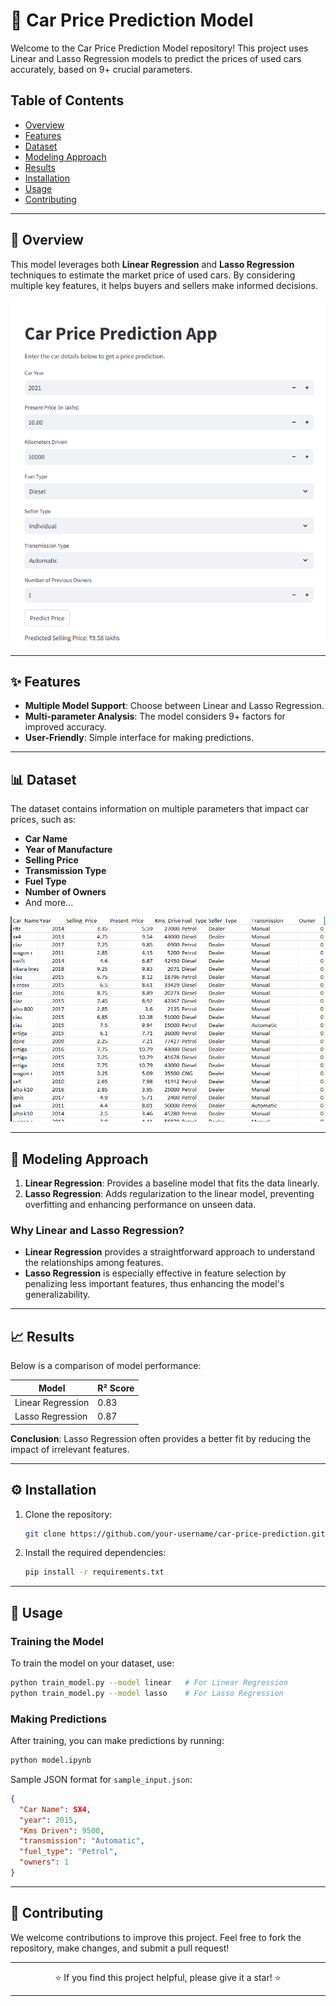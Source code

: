 # 🚗 Car Price Prediction Model

Welcome to the Car Price Prediction Model repository! This project uses Linear and Lasso Regression models to predict the prices of used cars accurately, based on 9+ crucial parameters. 

## Table of Contents
- [Overview](#overview)
- [Features](#features)
- [Dataset](#dataset)
- [Modeling Approach](#modeling-approach)
- [Results](#results)
- [Installation](#installation)
- [Usage](#usage)
- [Contributing](#contributing)

---

## 🌟 Overview

This model leverages both **Linear Regression** and **Lasso Regression** techniques to estimate the market price of used cars. By considering multiple key features, it helps buyers and sellers make informed decisions.

<p align="center">
    <img src="UI/UI_Screenshot.png" alt="Car Prediction Overview" width="600"/>
</p>

---

## ✨ Features

- **Multiple Model Support**: Choose between Linear and Lasso Regression.
- **Multi-parameter Analysis**: The model considers 9+ factors for improved accuracy.
- **User-Friendly**: Simple interface for making predictions.

---

## 📊 Dataset

The dataset contains information on multiple parameters that impact car prices, such as:

- **Car Name**
- **Year of Manufacture**
- **Selling Price**
- **Transmission Type**
- **Fuel Type**
- **Number of Owners**
- And more...

<p align="center">
    <img src="DatasetImage.png" alt="Sample Dataset" width="600"/>
</p>

---

## 🧠 Modeling Approach

1. **Linear Regression**: Provides a baseline model that fits the data linearly.
2. **Lasso Regression**: Adds regularization to the linear model, preventing overfitting and enhancing performance on unseen data.

### Why Linear and Lasso Regression?

- **Linear Regression** provides a straightforward approach to understand the relationships among features.
- **Lasso Regression** is especially effective in feature selection by penalizing less important features, thus enhancing the model's generalizability.

---

## 📈 Results

Below is a comparison of model performance:

| Model            | R² Score |
|------------------|----------|
| Linear Regression| 0.83     |
| Lasso Regression | 0.87     |

**Conclusion**: Lasso Regression often provides a better fit by reducing the impact of irrelevant features.

---

## ⚙️ Installation

1. Clone the repository:
   ```bash
   git clone https://github.com/your-username/car-price-prediction.git
   ```
2. Install the required dependencies:
   ```bash
   pip install -r requirements.txt
   ```

---

## 🚀 Usage

### Training the Model

To train the model on your dataset, use:
```bash
python train_model.py --model linear   # For Linear Regression
python train_model.py --model lasso    # For Lasso Regression
```

### Making Predictions

After training, you can make predictions by running:
```bash
python model.ipynb
```

Sample JSON format for `sample_input.json`:
```json
{
  "Car Name": SX4,
  "year": 2015,
  "Kms Driven": 9500,
  "transmission": "Automatic",
  "fuel_type": "Petrol",
  "owners": 1
}
```

---

## 🤝 Contributing

We welcome contributions to improve this project. Feel free to fork the repository, make changes, and submit a pull request!

---

<p align="center">⭐ If you find this project helpful, please give it a star! ⭐</p>

---

